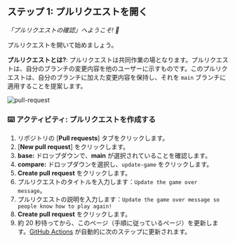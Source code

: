 <!--
<<< 著者注: ステップ 1 >>>
コースのステップを 3～5 個選択してください。
最初のステップは常に最も難しいので、簡単なものを選んでください。
詳しい説明については、docs.github.com へのリンクをご覧ください。
ステップごとに新しいタブを開くようにユーザーに促してください。
-->

## ステップ 1: プルリクエストを開く

_「プルリクエストの確認」へようこそ! :wave:_

プルリクエストを開いて始めましょう。

**プルリクエストとは?**: プルリクエストは共同作業の場となります。プルリクエストは、自分のブランチの変更内容を他のユーザーに示すものです。このプルリクエストは、自分のブランチに加えた変更内容を保持し、それを `main` ブランチに適用することを提案します。

![pull-request](https://github.com/skills/review-pull-requests/images/pull-request.jpg)

### :keyboard: アクティビティ: プルリクエストを作成する

1. リポジトリの [**Pull requests**] タブをクリックします。
2. [**New pull request**] をクリックします。
3. **base:** ドロップダウンで、**main** が選択されていることを確認します。
4. **compare:** ドロップダウンを選択し、`update-game` をクリックします。
5. **Create pull request** をクリックします。
6. プルリクエストのタイトルを入力します：`Update the game over message`。
7. プルリクエストの説明を入力します：`Update the game over message so people know how to play again!`
8. **Create pull request** をクリックします。
9. 約 20 秒待ってから、このページ（手順に従っているページ）を更新します。[GitHub Actions](https://docs.github.com/en/actions) が自動的に次のステップに更新されます。